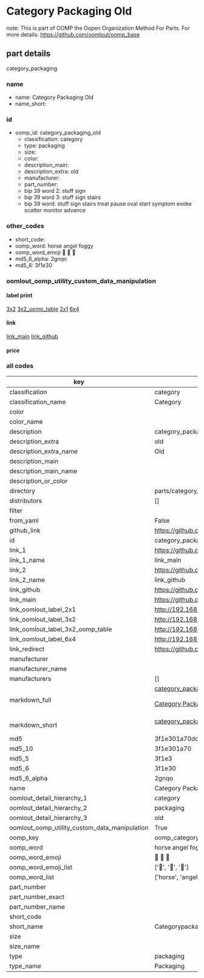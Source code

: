 # Category Packaging Old  

note: This is part of OOMP the Oopen Organization Method For Parts. For more details: https://github.com/oomlout/oomp_base

##  part details
  



category_packaging



### name
* name: Category Packaging Old
* name_short: 
### id
* oomp_id: category_packaging_old
  * classification: category
  * type: packaging
  * size: 
  * color: 
  * description_main: 
  * description_extra: old
  * manufacturer: 
  * part_number: 
  * bip 39 word 2: stuff sign
  * bip 39 word 3: stuff sign stairs
  * bip 39 word: stuff sign stairs treat pause oval start symptom evoke scatter monitor advance

### other_codes
* short_code: 
* oomp_word: horse angel foggy
* oomp_word_emoji :horse: :angel: :foggy:
* md5_6_alpha: 2gnqo
* md5_6: 3f1e30






### oomlout_oomp_utility_custom_data_manipulation
#### label print
[3x2](http://192.168.1.245:1112/?label=oomp%202gnqo)
[3x2_oomp_table](http://192.168.1.108:1112/?label=oomp%202gnqo)
[2x1](http://192.168.1.242:1112/?label=oomp%202gnqo)
[6x4](http://192.168.1.55:1112/?label=oomp%202gnqo)    

#### link

[link_main](https://github.com/oomlout/oomlout_oomp_version_1_messy/tree/main/parts/category_packaging_old) [link_github](https://github.com/oomlout/oomlout_oomp_version_1_messy/tree/main/parts/category_packaging_old)                             

#### price







### all codes 
| key | value |  
| --- | --- |  
| classification | category |  
| classification_name | Category |  
| color |  |  
| color_name |  |  
| description | category_packaging |  
| description_extra | old |  
| description_extra_name | Old |  
| description_main |  |  
| description_main_name |  |  
| description_or_color |   |  
| directory | parts/category_packaging_old |  
| distributors | [] |  
| filter |  |  
| from_yaml | False |  
| github_link | https://github.com/oomlout/oomlout_oomp_part_src/tree/main/parts/category_packaging_old |  
| id | category_packaging_old |  
| link_1 | https://github.com/oomlout/oomlout_oomp_version_1_messy/tree/main/parts/category_packaging_old |  
| link_1_name | link_main |  
| link_2 | https://github.com/oomlout/oomlout_oomp_version_1_messy/tree/main/parts/category_packaging_old |  
| link_2_name | link_github |  
| link_github | https://github.com/oomlout/oomlout_oomp_version_1_messy/tree/main/parts/category_packaging_old |  
| link_main | https://github.com/oomlout/oomlout_oomp_version_1_messy/tree/main/parts/category_packaging_old |  
| link_oomlout_label_2x1 | http://192.168.1.242:1112/?label=oomp%202gnqo |  
| link_oomlout_label_3x2 | http://192.168.1.245:1112/?label=oomp%202gnqo |  
| link_oomlout_label_3x2_oomp_table | http://192.168.1.108:1112/?label=oomp%202gnqo |  
| link_oomlout_label_6x4 | http://192.168.1.55:1112/?label=oomp%202gnqo |  
| link_redirect | https://github.com/oomlout/oomlout_oomp_version_1_messy/tree/main/parts/category_packaging_old |  
| manufacturer |  |  
| manufacturer_name |  |  
| manufacturers | [] |  
| markdown_full | [category_packaging_old](none)<br>[](none)<br>[Category Packaging Old](none)<br><br> |  
| markdown_short | [category_packaging_old](none)<br><br> |  
| md5 | 3f1e301a70dc9a9676d0be7da8b216bc |  
| md5_10 | 3f1e301a70 |  
| md5_5 | 3f1e3 |  
| md5_6 | 3f1e30 |  
| md5_6_alpha | 2gnqo |  
| name | Category Packaging Old |  
| oomlout_detail_hierarchy_1 | category |  
| oomlout_detail_hierarchy_2 | packaging |  
| oomlout_detail_hierarchy_3 | old |  
| oomlout_oomp_utility_custom_data_manipulation | True |  
| oomp_key | oomp_category_packaging_old |  
| oomp_word | horse angel foggy |  
| oomp_word_emoji | :horse: :angel: :foggy: |  
| oomp_word_emoji_list | [':horse:', ':angel:', ':foggy:'] |  
| oomp_word_list | ['horse', 'angel', 'foggy'] |  
| part_number |  |  
| part_number_exact |  |  
| part_number_name |  |  
| short_code |  |  
| short_name | Categorypackaging |  
| size |  |  
| size_name |  |  
| type | packaging |  
| type_name | Packaging |  
